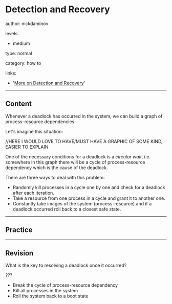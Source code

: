 # Detection and Recovery
author: nickdaminov

levels:

  - medium

type: normal

category: how to

links:

  - '[More on Detection and Recovery](http://ecomputernotes.com/database-system/rdbms/deadlock-detect-and-recover)'

---
## Content

Whenever a deadlock has occurred in the system, we can build a graph of process-resource dependencies.

Let's imagine this situation:

//HERE I WOULD LOVE TO HAVE/MUST HAVE A GRAPHIC OF SOME KIND, EASIER TO EXPLAIN

One of the necessary conditions for a deadlock is a *circular wait*, i.e. somewhere in this graph there will be a cycle of process-resource dependency which is the cause of the deadlock.

There are three ways to deal with this problem:

 - Randomly kill processes in a cycle one by one and check for a deadlock after each iteration.
 - Take a resource from one process in a cycle and grant it to another one.
 - Constantly take images of the system (process-resource) and if a deadlock occurred roll back to a closest safe state.

---
## Practice

---
## Revision


What is the key to resolving a deadlock once it occurred?

???

* Break the cycle of process-resource dependency
* Kill all processes in the system
* Roll the system back to a boot state
